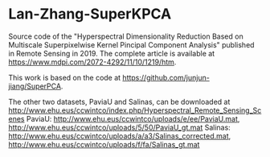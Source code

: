 # Lan-Zhang-SuperKPCA
Source code of the "Hyperspectral Dimensionality Reduction Based on Multiscale Superpixelwise Kernel Pincipal Component Analysis" published in Remote Sensing in 2019. 
The complete article is available at https://www.mdpi.com/2072-4292/11/10/1219/htm.

This work is based on the code at https://github.com/junjun-jiang/SuperPCA.

The other two datasets, PaviaU and Salinas, can be downloaded at http://www.ehu.eus/ccwintco/index.php/Hyperspectral_Remote_Sensing_Scenes
PaviaU: http://www.ehu.eus/ccwintco/uploads/e/ee/PaviaU.mat, http://www.ehu.eus/ccwintco/uploads/5/50/PaviaU_gt.mat
Salinas: http://www.ehu.eus/ccwintco/uploads/a/a3/Salinas_corrected.mat, http://www.ehu.eus/ccwintco/uploads/f/fa/Salinas_gt.mat
